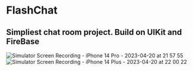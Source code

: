 # FlashChat

## Simpliest chat room project. Build on UIKit and FireBase

![Simulator Screen Recording - iPhone 14 Pro - 2023-04-20 at 21 57 55](https://user-images.githubusercontent.com/105702456/233475958-d53a1ee7-2148-437e-9c98-a43265065fab.gif)
![Simulator Screen Recording - iPhone 14 Plus - 2023-04-20 at 22 00 22](https://user-images.githubusercontent.com/105702456/233475947-1d5dbb8b-bdd3-402c-8bfb-0f72043ebab8.gif)
